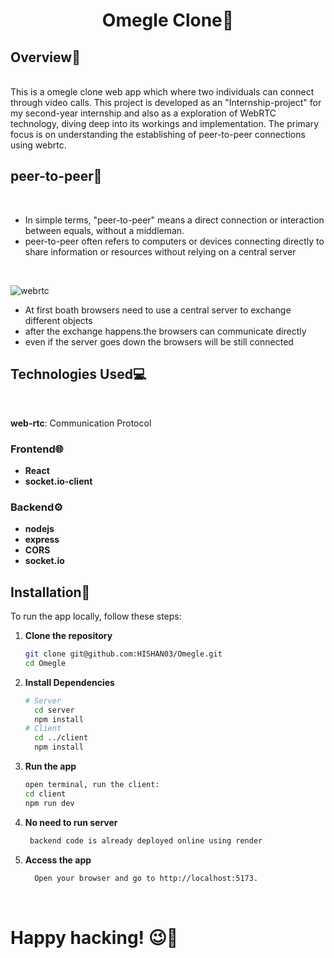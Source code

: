 <div align="center">
  <h1>Omegle Clone🎥</h1>
</div>

## Overview🚀
<br>
This is a omegle clone web app which where two individuals can connect through video calls.
This project is developed as an "Internship-project" for my second-year internship and also as a exploration of WebRTC technology, diving deep into its workings and implementation. The primary focus is on understanding the establishing of peer-to-peer connections using webrtc.



## peer-to-peer🔗
<br>

- In simple terms, "peer-to-peer" means a direct connection or interaction between equals, without a middleman.
- peer-to-peer often refers to computers or devices connecting directly to share information or resources without relying on a central server

<br>

![webrtc](https://github.com/HISHAN03/Gdocs/assets/108483712/9760e43e-0405-4b7c-8597-8eebc90896e3)

- At first boath browsers need to use a central server to exchange different objects
- after the exchange happens.the browsers can communicate directly
- even if the server goes down the browsers will be still connected
 

## Technologies Used💻
<br>

**web-rtc**: Communication Protocol
 ### Frontend🌐
- **React**
- **socket.io-client** 
 ### Backend⚙️
- **nodejs** 
- **express**
- **CORS**
- **socket.io**

## Installation🚀

To run the app locally, follow these steps:

1. **Clone the repository**

   ```sh
   git clone git@github.com:HISHAN03/Omegle.git
   cd Omegle

2. **Install Dependencies**
   ```sh
   # Server
     cd server
     npm install
   # Client
     cd ../client
     npm install
   
3. **Run the app**
   ```sh
   open terminal, run the client:
   cd client
   npm run dev
4. **No need to run server**
   ```sh
    backend code is already deployed online using render
   
5. **Access the app**
   ```sh
     Open your browser and go to http://localhost:5173.
<br>

# Happy hacking! 😉🚀
